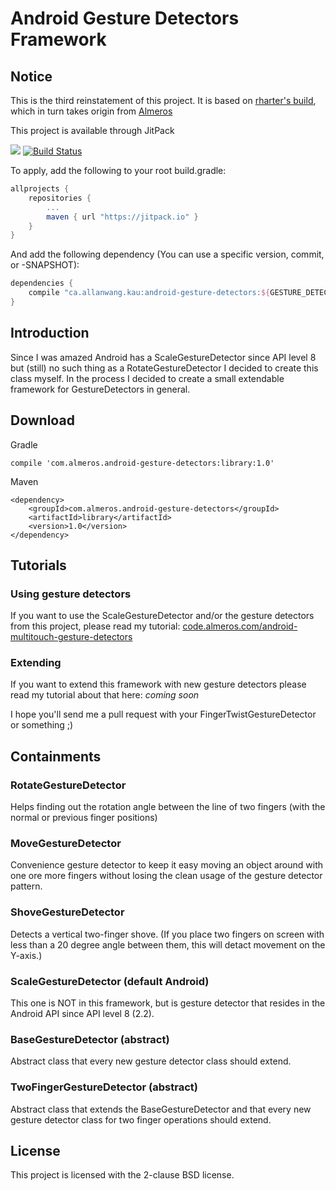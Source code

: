 Android Gesture Detectors Framework
===================================

Notice
------------

This is the third reinstatement of this project.
It is based on [rharter's build](https://github.com/rharter/android-gesture-detectors),
which in turn takes origin from [Almeros](https://github.com/Almeros/android-gesture-detectors)

This project is available through JitPack

[![](https://jitpack.io/v/ca.allanwang/android-gesture-detectors.svg)](https://jitpack.io/#ca.allanwang/android-gesture-detectors) 
[![Build Status](https://travis-ci.org/AllanWang/android-gesture-detectors.svg?branch=master)](https://travis-ci.org/AllanWang/android-gesture-detectors)

To apply, add the following to your root build.gradle:

```gradle
allprojects {
    repositories {
        ...
        maven { url "https://jitpack.io" }
    }
}
```

And add the following dependency (You can use a specific version, commit, or -SNAPSHOT):

```gradle
dependencies {
    compile "ca.allanwang.kau:android-gesture-detectors:${GESTURE_DETECTORS}"
}

```

Introduction
------------

Since I was amazed Android has a ScaleGestureDetector since API level 8 but 
(still) no such thing as a RotateGestureDetector I decided to create this class 
myself. In the process I decided to create a small extendable framework for
GestureDetectors in general.

Download
--------

Gradle

    compile 'com.almeros.android-gesture-detectors:library:1.0'

Maven

    <dependency>
        <groupId>com.almeros.android-gesture-detectors</groupId>
        <artifactId>library</artifactId>
        <version>1.0</version>
    </dependency>

Tutorials
---------

### Using gesture detectors 

If you want to use the ScaleGestureDetector and/or the gesture detectors 
from this project, please read my tutorial: [code.almeros.com/android-multitouch-gesture-detectors](http://code.almeros.com/android-multitouch-gesture-detectors)

### Extending

If you want to extend this framework with new gesture detectors please read
my tutorial about that here: *coming soon*

I hope you'll send me a pull request with your FingerTwistGestureDetector or something ;)

Containments
------------

### RotateGestureDetector

Helps finding out the rotation angle between the line of two fingers (with the 
normal or previous finger positions)

### MoveGestureDetector

Convenience gesture detector to keep it easy moving an object around with one 
ore more fingers without losing the clean usage of the gesture detector pattern.

### ShoveGestureDetector

Detects a vertical two-finger shove. (If you place two fingers on screen with less than a 20 degree angle between them,
this will detact movement on the Y-axis.)

### ScaleGestureDetector (default Android)

This one is NOT in this framework, but is gesture detector that resides in the 
Android API since API level 8 (2.2).

### BaseGestureDetector (abstract)

Abstract class that every new gesture detector class should extend.

### TwoFingerGestureDetector (abstract)

Abstract class that extends the BaseGestureDetector and that every new gesture 
detector class for two finger operations should extend.

License
------------
This project is licensed with the 2-clause BSD license.
